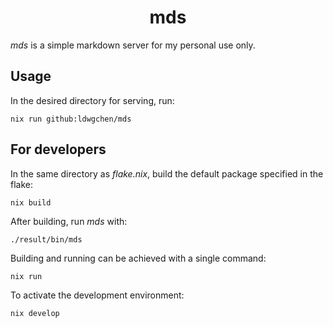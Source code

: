 <h1 align="center">mds</h1>

*mds* is a simple markdown server for my personal use only.

## Usage

In the desired directory for serving, run:
```shell
nix run github:ldwgchen/mds
```

## For developers

In the same directory as *flake.nix*, build the default package specified in the flake:
```shell
nix build
```

After building, run *mds* with:
```shell
./result/bin/mds
```

Building and running can be achieved with a single command:
```shell
nix run
```

To activate the development environment:
```
nix develop
```
